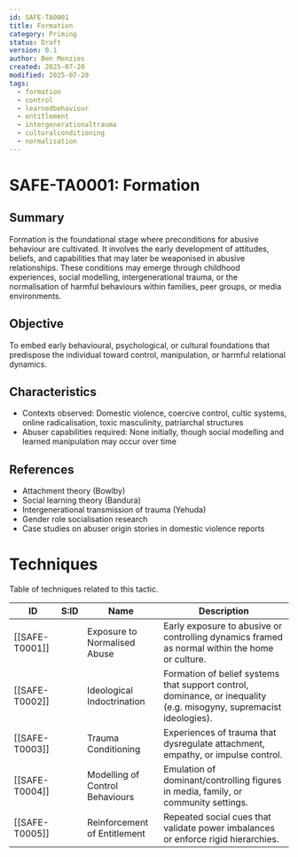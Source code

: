 ```yaml
---
id: SAFE-TA0001
title: Formation
category: Priming
status: Draft
version: 0.1
author: Ben Menzies
created: 2025-07-20
modified: 2025-07-20
tags:
  - formation
  - control
  - learnedbehaviour
  - entitlement
  - intergenerationaltrauma
  - culturalconditioning
  - normalisation
---
```


# SAFE-TA0001: Formation

## Summary
Formation is the foundational stage where preconditions for abusive behaviour are cultivated. It involves the early development of attitudes, beliefs, and capabilities that may later be weaponised in abusive relationships. These conditions may emerge through childhood experiences, social modelling, intergenerational trauma, or the normalisation of harmful behaviours within families, peer groups, or media environments.

## Objective
To embed early behavioural, psychological, or cultural foundations that predispose the individual toward control, manipulation, or harmful relational dynamics.

## Characteristics
- Contexts observed: Domestic violence, coercive control, cultic systems, online radicalisation, toxic masculinity, patriarchal structures
- Abuser capabilities required: None initially, though social modelling and learned manipulation may occur over time

## References
- Attachment theory (Bowlby)
- Social learning theory (Bandura)
- Intergenerational transmission of trauma (Yehuda)
- Gender role socialisation research
- Case studies on abuser origin stories in domestic violence reports

# Techniques 
Table of techniques related to this tactic. 

| ID             | S:ID | Name                            | Description                                                                                                         |
| -------------- | ---- | ------------------------------- | ------------------------------------------------------------------------------------------------------------------- |
| [[SAFE-T0001]] |      | Exposure to Normalised Abuse    | Early exposure to abusive or controlling dynamics framed as normal within the home or culture.                      |
| [[SAFE-T0002]] |      | Ideological Indoctrination      | Formation of belief systems that support control, dominance, or inequality (e.g. misogyny, supremacist ideologies). |
| [[SAFE-T0003]] |      | Trauma Conditioning             | Experiences of trauma that dysregulate attachment, empathy, or impulse control.                                     |
| [[SAFE-T0004]] |      | Modelling of Control Behaviours | Emulation of dominant/controlling figures in media, family, or community settings.                                  |
| [[SAFE-T0005]] |      | Reinforcement of Entitlement    | Repeated social cues that validate power imbalances or enforce rigid hierarchies.                                   |




